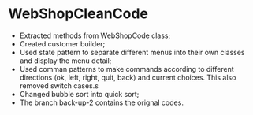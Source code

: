 # WebShopCleanCode

- Extracted methods from WebShopCode class;
- Created customer builder;
- Used state pattern to separate different menus into their own classes and display the menu detail;
- Used comman patterns to make commands according to different directions (ok, left, right, quit, back) and current choices. This also removed switch cases.s
- Changed bubble sort into quick sort;
- The branch back-up-2 contains the orignal codes.

